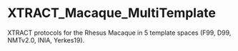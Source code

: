 # XTRACT_Macaque_MultiTemplate
XTRACT protocols for the Rhesus Macaque in 5 template spaces (F99, D99, NMTv2.0, INIA, Yerkes19).
